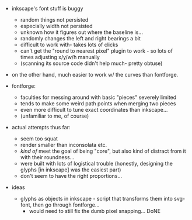 
* inkscape's font stuff is buggy
  - random things not persisted
  - especially width not persisted
  - unknown how it figures out where the baseline is...
  - randomly changes the left and right bearings a bit
  - difficult to work with- takes lots of clicks
  - can't get the "round to nearest pixel" plugin to work - so lots of times
    adjusting x/y/w/h manually
  - (scanning its source code didn't help much- pretty obtuse)

* on the other hand, much easier to work w/ the curves than fontforge.

* fontforge:
  - faculties for messing around with basic "pieces" severely limited
  - tends to make some weird path points when merging two pieces
  - even more difficult to tune exact coordinates than inkscape...
  - (unfamiliar to me, of course)

* actual attempts thus far:
  - seem too squat
  - render smaller than inconsolata etc.
  - _kind of_ meet the goal of being "core", but also kind of distract from it
    with their roundness...
  - were built with lots of logistical trouble (honestly, designing the glyphs
    [in inkscape] was the easiest part)
  - don't seem to have the right proportions...

* ideas
  - glyphs as objects in inkscape - script that transforms them into svg-font,
    then go through fontforge...
      * would need to still fix the dumb pixel snapping... DoNE
